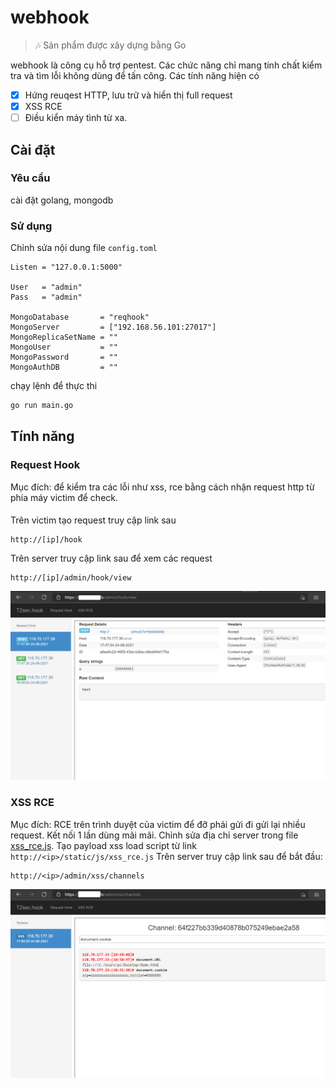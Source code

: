 # webhook

> :notes: Sản phẩm được xây dựng bằng Go

webhook là công cụ hỗ trợ pentest. Các chức năng chỉ mang tính chất kiểm tra và tìm lỗi không dùng để tấn công. Các tính năng hiện có

* [x] Hứng reuqest HTTP, lưu trữ và hiển thị full request
* [x] XSS RCE
* [ ] Điều kiển máy tình từ xa.

## Cài đặt
### Yêu cầu
cài đặt golang, mongodb

### Sử dụng
Chỉnh sửa nội dung file `config.toml`
```
Listen = "127.0.0.1:5000"

User   = "admin"
Pass   = "admin"

MongoDatabase       = "reqhook"
MongoServer         = ["192.168.56.101:27017"]
MongoReplicaSetName = ""
MongoUser           = ""
MongoPassword       = ""
MongoAuthDB         = ""
```

chạy lệnh để thực thi
```bash
go run main.go
```

## Tính năng
### Request Hook
Mục đích: để kiểm tra các lỗi như xss, rce bằng cách nhận request http từ phía máy victim để check.
####
Trên victim tạo request truy cập link sau
```
http://[ip]/hook
```

Trên server truy cập link sau để xem các request
```
http://[ip]/admin/hook/view
```
![demo](https://github.com/namcuongq/webhook/blob/main/example/request.png)
### XSS RCE
Mục đích: RCE trên trình duyệt của victim để đỡ phải gửi đi gửi lại nhiều request. Kết nối 1 lần dùng mãi mãi.
Chỉnh sửa địa chỉ server trong file [xss_rce.js](https://github.com/namcuongq/webhook/blob/main/static/js/xss_rce.js). Tạo payload xss load script từ link `http://<ip>/static/js/xss_rce.js`
Trên server truy cập link sau để bắt đầu:
```
http://<ip>/admin/xss/channels
```
![demo](https://github.com/namcuongq/webhook/blob/main/example/xss.png)
